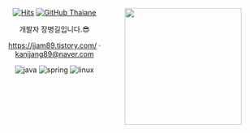 <div align=center>
  
[![Hits](https://hits.seeyoufarm.com/api/count/incr/badge.svg?url=https%3A%2F%2Fgithub.com%2FKrGil&count_bg=%2379C83D&title_bg=%23555555&icon=&icon_color=%23E7E7E7&title=hits&edge_flat=false)](https://hits.seeyoufarm.com)
<img align='right' src="https://media.giphy.com/media/eg4q8ka6zQuQ2qgKwe/source.gif" width="230">
[![GitHub Thaiane](https://img.shields.io/github/followers/KrGil?label=follow&style=social)](https://github.com/KrGil)</p>

개발자 장병길입니다.😎

<https://jjam89.tistory.com/> · kanjjang89@naver.com

![java](https://img.shields.io/badge/Java-007396?style=flat-square&logo=OpenJDK&logoColor=white)   ![spring](https://img.shields.io/badge/Spring-6DB33F?style=flat-square&logo=Spring&logoColor=white) ![linux](https://img.shields.io/badge/Linux-E95420?style=flat-square&logo=Linux&logoColor=white) 

</div>
<!--
https://simpleicons.org
https://github.com/anuraghazra/github-readme-stats/blob/master/docs/readme_kr.md
<a href="#" target="_blank"><img src="https://img.shields.io/badge/[쓰고 싶은 텍스트]-[컬러 코드]?style=flat-square&logo=[브랜드 이름]&logoColor=white"/></a>
-->
